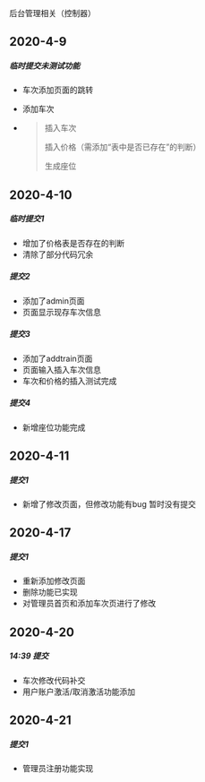 后台管理相关（控制器）

## 2020-4-9

##### 临时提交未测试功能

- 车次添加页面的跳转

- 添加车次

- > 插入车次
  >
  > 插入价格（需添加“表中是否已存在”的判断）
  >
  > 生成座位

## 2020-4-10

##### 临时提交1

- 增加了价格表是否存在的判断
- 清除了部分代码冗余

##### 提交2

* 添加了admin页面
* 页面显示现存车次信息

##### 提交3

* 添加了addtrain页面
* 页面输入插入车次信息
* 车次和价格的插入测试完成

##### 提交4

* 新增座位功能完成

## 2020-4-11

##### 提交1

* 新增了修改页面，但修改功能有bug 暂时没有提交

## 2020-4-17

##### 提交1 

* 重新添加修改页面
* 删除功能已实现
* 对管理员首页和添加车次页进行了修改

## 2020-4-20

##### 14:39 提交

* 车次修改代码补交
* 用户账户激活/取消激活功能添加

## 2020-4-21

##### 提交1

* 管理员注册功能实现